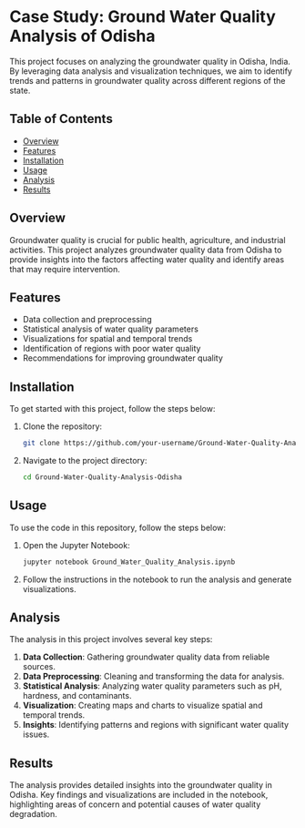 # Case Study: Ground Water Quality Analysis of Odisha

This project focuses on analyzing the groundwater quality in Odisha, India. By leveraging data analysis and visualization techniques, we aim to identify trends and patterns in groundwater quality across different regions of the state.

## Table of Contents
- [Overview](#overview)
- [Features](#features)
- [Installation](#installation)
- [Usage](#usage)
- [Analysis](#analysis)
- [Results](#results)

## Overview
Groundwater quality is crucial for public health, agriculture, and industrial activities. This project analyzes groundwater quality data from Odisha to provide insights into the factors affecting water quality and identify areas that may require intervention.

## Features
- Data collection and preprocessing
- Statistical analysis of water quality parameters
- Visualizations for spatial and temporal trends
- Identification of regions with poor water quality
- Recommendations for improving groundwater quality

## Installation
To get started with this project, follow the steps below:

1. Clone the repository:
    ```bash
    git clone https://github.com/your-username/Ground-Water-Quality-Analysis-Odisha.git
    ```

2. Navigate to the project directory:
    ```bash
    cd Ground-Water-Quality-Analysis-Odisha
    ```

## Usage
To use the code in this repository, follow the steps below:

1. Open the Jupyter Notebook:
    ```bash
    jupyter notebook Ground_Water_Quality_Analysis.ipynb
    ```

2. Follow the instructions in the notebook to run the analysis and generate visualizations.

## Analysis
The analysis in this project involves several key steps:

1. **Data Collection**: Gathering groundwater quality data from reliable sources.
2. **Data Preprocessing**: Cleaning and transforming the data for analysis.
3. **Statistical Analysis**: Analyzing water quality parameters such as pH, hardness, and contaminants.
4. **Visualization**: Creating maps and charts to visualize spatial and temporal trends.
5. **Insights**: Identifying patterns and regions with significant water quality issues.

## Results
The analysis provides detailed insights into the groundwater quality in Odisha. Key findings and visualizations are included in the notebook, highlighting areas of concern and potential causes of water quality degradation.
